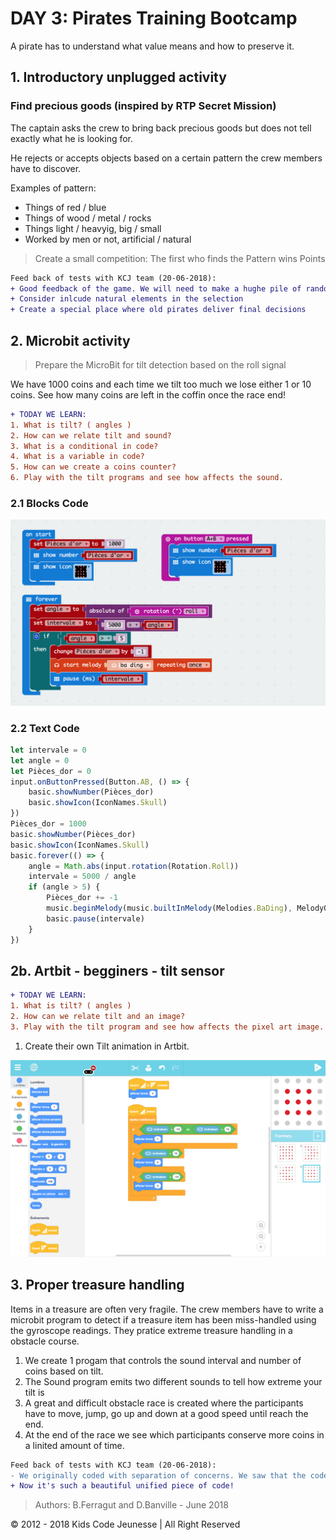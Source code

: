 # DAY 3: Pirates Training Bootcamp

A pirate has to understand what value means and how to preserve it.

## 1. Introductory unplugged activity 

### Find precious goods (inspired by RTP Secret Mission)

The captain asks the crew to bring back precious goods but does not tell exactly what he is looking for.

He rejects or accepts objects based on a certain pattern the crew members have to discover.

Examples of pattern: 
- Things of red / blue
- Things of wood /  metal / rocks
- Things light / heavyig, big / small
- Worked by men or not, artificial / natural

> Create a small competition: The first who finds the Pattern wins Points

```diff
Feed back of tests with KCJ team (20-06-2018): 
+ Good feedback of the game. We will need to make a hughe pile of random items
+ Consider inlcude natural elements in the selection
+ Create a special place where old pirates deliver final decisions
```

## 2. Microbit activity

> Prepare the MicroBit for tilt detection based on the roll signal

We have 1000 coins and each time we tilt too much we lose either 1 or 10 coins. See how many coins are left in the coffin once the race end!

```diff
+ TODAY WE LEARN:
1. What is tilt? ( angles ) 
2. How can we relate tilt and sound?
3. What is a conditional in code?
4. What is a variable in code?
5. How can we create a coins counter?
6. Play with the tilt programs and see how affects the sound.
```

### 2.1 Blocks Code
![Blocks Code](./images/Day3-blocks.png)
### 2.2 Text Code
```javascript
let intervale = 0
let angle = 0
let Pièces_dor = 0
input.onButtonPressed(Button.AB, () => {
    basic.showNumber(Pièces_dor)
    basic.showIcon(IconNames.Skull)
})
Pièces_dor = 1000
basic.showNumber(Pièces_dor)
basic.showIcon(IconNames.Skull)
basic.forever(() => {
    angle = Math.abs(input.rotation(Rotation.Roll))
    intervale = 5000 / angle
    if (angle > 5) {
        Pièces_dor += -1
        music.beginMelody(music.builtInMelody(Melodies.BaDing), MelodyOptions.Once)
        basic.pause(intervale)
    }
})
```

## 2b. Artbit - begginers - tilt sensor

```diff
+ TODAY WE LEARN:
1. What is tilt? ( angles )
2. How can we relate tilt and an image?
3. Play with the tilt program and see how affects the pixel art image.
```

1. Create their own Tilt animation in Artbit. 

![ArtBit Code](./images/ArtBit/Day3.png)


## 3. Proper treasure handling

Items in a treasure are often very fragile. The crew members have to write a microbit program to detect if a treasure item has been miss-handled using the gyroscope readings. They pratice extreme treasure handling in a obstacle course.

1. We create 1 progam that controls the sound interval and number of coins based on tilt.
2. The Sound program emits two different sounds to tell how extreme your tilt is
3. A great and difficult obstacle race is created where the participants have to 
move, jump, go up and down at a good speed until reach the end.
4. At the end of the race we see which participants conserve more coins in a linited amount of time.

```diff
Feed back of tests with KCJ team (20-06-2018): 
- We originally coded with separation of concerns. We saw that the code had to be unified.
+ Now it's such a beautiful unified piece of code!
```

> Authors: B.Ferragut and D.Banville - June 2018

© 2012 - 2018 Kids Code Jeunesse | All Right Reserved
